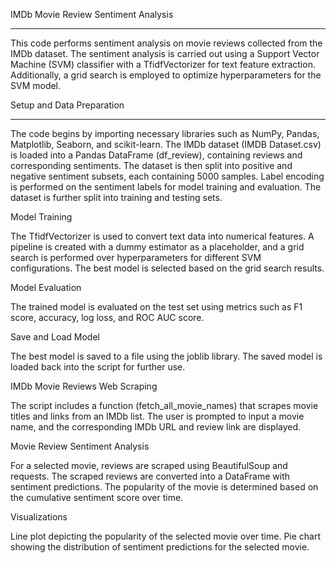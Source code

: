 IMDb Movie Review Sentiment Analysis
_____________________________________________________________________________________________________________________________________________________
This code performs sentiment analysis on movie reviews collected from the IMDb dataset. The sentiment analysis is carried out using a Support Vector Machine (SVM) classifier with a TfidfVectorizer for text feature extraction. Additionally, a grid search is employed to optimize hyperparameters for the SVM model.


Setup and Data Preparation
_____________________________________________________________________________________________________________________________________________________
The code begins by importing necessary libraries such as NumPy, Pandas, Matplotlib, Seaborn, and scikit-learn. The IMDb dataset (IMDB Dataset.csv) is loaded into a Pandas DataFrame (df_review), containing reviews and corresponding sentiments. The dataset is then split into positive and negative sentiment subsets, each containing 5000 samples. Label encoding is performed on the sentiment labels for model training and evaluation. The dataset is further split into training and testing sets.


Model Training

The TfidfVectorizer is used to convert text data into numerical features. A pipeline is created with a dummy estimator as a placeholder, and a grid search is performed over hyperparameters for different SVM configurations. The best model is selected based on the grid search results.


Model Evaluation

The trained model is evaluated on the test set using metrics such as F1 score, accuracy, log loss, and ROC AUC score.


Save and Load Model

The best model is saved to a file using the joblib library. The saved model is loaded back into the script for further use.


IMDb Movie Reviews Web Scraping

The script includes a function (fetch_all_movie_names) that scrapes movie titles and links from an IMDb list. The user is prompted to input a movie name, and the corresponding IMDb URL and review link are displayed.

Movie Review Sentiment Analysis

For a selected movie, reviews are scraped using BeautifulSoup and requests. The scraped reviews are converted into a DataFrame with sentiment predictions. The popularity of the movie is determined based on the cumulative sentiment score over time.

Visualizations

Line plot depicting the popularity of the selected movie over time. Pie chart showing the distribution of sentiment predictions for the selected movie.
